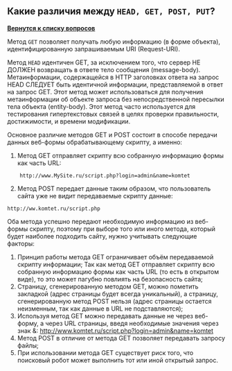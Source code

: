 ## Какие различия между `HEAD, GET, POST, PUT`?

[**Вернутся к списку вопросов**](https://github.com/Torlopov-Andrey/hh_interview_ios/blob/master/readme.md)

Метод `GET` позволяет получать любую информацию (в форме объекта), идентифицированную запрашиваемым URI (Request-URI).

Метод `HEAD` идентичен GET, за исключением того, что сервер НЕ ДОЛЖЕН возвращать в ответе тело сообщения (message-body). Метаинформации, содержащейся в HTTP заголовках ответа на запрос HEAD СЛЕДУЕТ быть идентичной информации, представляемой в ответ на запрос GET. Этот метод может использоваться для получения метаинформации об объекте запроса без непосредственной пересылки тела объекта (entity-body). Этот метод часто используется для тестирования гипертекстовых связей в целях проверки правильности, достижимости, и времени модификации.

Основное различие методов GET и POST состоит в способе передачи данных веб-формы обрабатывающему скрипту, а именно:
1. Метод GET отправляет скрипту всю собранную информацию формы как часть URL:

```
    http://www.MySite.ru/script.php?login=admin&name=komtet
```
2. Метод POST передает данные таким образом, что пользователь сайта уже не видит передаваемые скрипту данные:

```
http://ww.komtet.ru/script.php
```

Оба метода успешно передают необходимую информацию из веб-формы скрипту, поэтому при выборе того или иного метода, который будет наиболее подходить сайту, нужно учитывать следующие факторы:
1. Принцип работы метода GET ограничивает объём передаваемой скрипту информации;
Так как метод GET отправляет скрипту всю собранную информацию формы как часть URL (то есть в открытом виде), то это может пагубно повлиять на безопасность сайта;
2. Страницу, сгенерированную методом GET, можно пометить закладкой (адрес страницы будет всегда уникальный), а страницу, сгенерированную метод POST нельзя (адрес страницы остается неизменным, так как данные в URL не подставляются);
3. Используя метод GET можно передавать данные не через веб-форму, а через URL страницы, введя необходимые значения через знак &:
http://www.komtet.ru/script.php?login=admin&name=komtet
4. Метод POST в отличие от метода GET позволяет передавать запросу файлы;
5. При использовании метода GET существует риск того, что поисковый робот может выполнить тот или иной открытый запрос.
